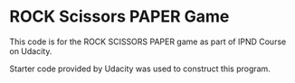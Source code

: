 # ROCK Scissors PAPER Game
This code is for the ROCK SCISSORS PAPER game as part of IPND Course on
Udacity.

Starter code provided by Udacity was used to construct this program. 
